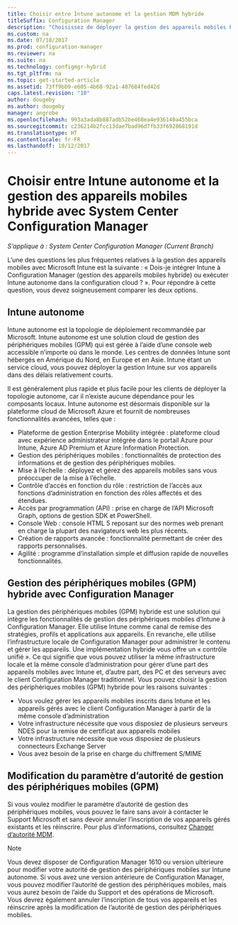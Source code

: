 ```yaml
---
title: Choisir entre Intune autonome et la gestion MDM hybride
titleSuffix: Configuration Manager
description: "Choisissez de déployer la gestion des appareils mobiles hybride avec Intune et Configuration Manager ou d’exécuter Intune de façon autonome."
ms.custom: na
ms.date: 07/18/2017
ms.prod: configuration-manager
ms.reviewer: na
ms.suite: na
ms.technology: configmgr-hybrid
ms.tgt_pltfrm: na
ms.topic: get-started-article
ms.assetid: 73ff9bb9-e605-4b68-92a1-487684fed42d
caps.latest.revision: "10"
author: dougeby
ms.author: dougeby
manager: angrobe
ms.openlocfilehash: 993a3ada8b887adb52be468ea4e936140a455bca
ms.sourcegitcommit: c236214b2fcc13dae7bad96d7fb33f692868191d
ms.translationtype: HT
ms.contentlocale: fr-FR
ms.lasthandoff: 10/12/2017
---
```

# <a name="choose-between-microsoft-intune-standalone-and-hybrid-mobile-device-management-with-system-center-configuration-manager"></a>Choisir entre Intune autonome et la gestion des appareils mobiles hybride avec System Center Configuration Manager

*S’applique à : System Center Configuration Manager (Current Branch)*

L’une des questions les plus fréquentes relatives à la gestion des appareils mobiles avec Microsoft Intune est la suivante : « Dois-je intégrer Intune à Configuration Manager (gestion des appareils mobiles hybride) ou exécuter Intune autonome dans la configuration cloud ? ». Pour répondre à cette question, vous devez soigneusement comparer les deux options.
 
## <a name="intune-standalone"></a>Intune autonome
Intune autonome est la topologie de déploiement recommandée par Microsoft. Intune autonome est une solution cloud de gestion des périphériques mobiles (GPM) qui est gérée à l’aide d’une console web accessible n’importe où dans le monde. Les centres de données Intune sont hébergés en Amérique du Nord, en Europe et en Asie. Intune étant un service cloud, vous pouvez déployer la gestion Intune sur vos appareils dans des délais relativement courts.

Il est généralement plus rapide et plus facile pour les clients de déployer la topologie autonome, car il n’existe aucune dépendance pour les composants locaux. Intune autonome est désormais disponible sur la plateforme cloud de Microsoft Azure et fournit de nombreuses fonctionnalités avancées, telles que :
- Plateforme de gestion Enterprise Mobility intégrée : plateforme cloud avec expérience administrateur intégrée dans le portail Azure pour Intune, Azure AD Premium et Azure Information Protection.
- Gestion des périphériques mobiles : fonctionnalités de protection des informations et de gestion des périphériques mobiles.
- Mise à l’échelle : déployez et gérez des appareils mobiles sans vous préoccuper de la mise à l’échelle.
- Contrôle d’accès en fonction du rôle : restriction de l’accès aux fonctions d’administration en fonction des rôles affectés et des étendues.
- Accès par programmation (API) : prise en charge de l’API Microsoft Graph, options de gestion SDK et PowerShell.
- Console Web : console HTML 5 reposant sur des normes web prenant en charge la plupart des navigateurs web les plus récents.
- Création de rapports avancée : fonctionnalité permettant de créer des rapports personnalisés.
- Agilité : programme d’installation simple et diffusion rapide de nouvelles fonctionnalités.


## <a name="hybrid-mdm-with-configuration-manager"></a>Gestion des périphériques mobiles (GPM) hybride avec Configuration Manager
La gestion des périphériques mobiles (GPM) hybride est une solution qui intègre les fonctionnalités de gestion des périphériques mobiles d’Intune à Configuration Manager. Elle utilise Intune comme canal de remise des stratégies, profils et applications aux appareils. En revanche, elle utilise l’infrastructure locale de Configuration Manager pour administrer le contenu et gérer les appareils. Une implémentation hybride vous offre un « contrôle unifié ».  Ce qui signifie que vous pouvez utiliser la même infrastructure locale et la même console d’administration pour gérer d’une part des appareils mobiles avec Intune et, d’autre part, des PC et des serveurs avec le client Configuration Manager traditionnel. Vous pouvez choisir la gestion des périphériques mobiles (GPM) hybride pour les raisons suivantes :  
- Vous voulez gérer les appareils mobiles inscrits dans Intune et les appareils gérés avec le client Configuration Manager à partir de la même console d’administration
- Votre infrastructure nécessite que vous disposiez de plusieurs serveurs NDES pour la remise de certificat aux appareils mobiles
- Votre infrastructure nécessite que vous disposiez de plusieurs connecteurs Exchange Server
- Vous avez besoin de la prise en charge du chiffrement S/MIME


## <a name="changing-the-mdm-authority-setting"></a>Modification du paramètre d’autorité de gestion des périphériques mobiles (GPM)
Si vous voulez modifier le paramètre d’autorité de gestion des périphériques mobiles, vous pouvez le faire sans avoir à contacter le Support Microsoft et sans devoir annuler l’inscription de vos appareils gérés existants et les réinscrire. Pour plus d’informations, consultez [Changer d’autorité MDM](../deploy-use/change-mdm-authority.md).

> [!NOTE]    
> Vous devez disposer de Configuration Manager 1610 ou version ultérieure pour modifier votre autorité de gestion des périphériques mobiles sur Intune autonome. Si vous avez une version antérieure de Configuration Manager, vous pouvez modifier l’autorité de gestion des périphériques mobiles, mais vous aurez besoin de l’aide du Support et des opérations de Microsoft. Vous devrez également annuler l’inscription de tous vos appareils et les réinscrire après la modification de l’autorité de gestion des périphériques mobiles.  

